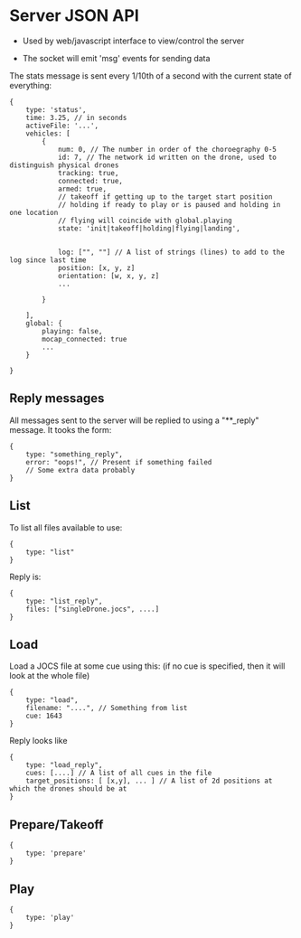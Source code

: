 Server JSON API
===============

- Used by web/javascript interface to view/control the server

- The socket will emit 'msg' events for sending data


The stats message is sent every 1/10th of a second with the current state of everything:

```
{
	type: 'status',
	time: 3.25, // in seconds
	activeFile: '...',
	vehicles: [
		{
			num: 0, // The number in order of the choroegraphy 0-5
			id: 7, // The network id written on the drone, used to distinguish physical drones
			tracking: true,
			connected: true,
			armed: true,
			// takeoff if getting up to the target start position
			// holding if ready to play or is paused and holding in one location
			// flying will coincide with global.playing
			state: 'init|takeoff|holding|flying|landing',


			log: ["", ""] // A list of strings (lines) to add to the log since last time
			position: [x, y, z]
			orientation: [w, x, y, z]
			...

		}

	],
	global: {
		playing: false,
		mocap_connected: true
		...					
	}

}
```


Reply messages
--------------

All messages sent to the server will be replied to using a "\*\*\_reply" message. It tooks the form:

```
{
	type: "something_reply",
	error: "oops!", // Present if something failed
	// Some extra data probably
}
```

List
----

To list all files available to use:
```
{
	type: "list"
}
```

Reply is:
```
{
	type: "list_reply",
	files: ["singleDrone.jocs", ....]
}
```

Load
----

Load a JOCS file at some cue using this: (if no cue is specified, then it will look at the whole file)
```
{
	type: "load",
	filename: "....", // Something from list
	cue: 1643
}
```

Reply looks like
```
{
	type: "load_reply",
	cues: [....] // A list of all cues in the file
	target_positions: [ [x,y], ... ] // A list of 2d positions at which the drones should be at
}
```


Prepare/Takeoff
---------------
```
{
	type: 'prepare'
}
```


Play
----
```
{
	type: 'play'
}
```

